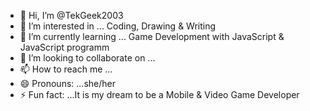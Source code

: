- 👋 Hi, I’m @TekGeek2003
- 👀 I’m interested in ... Coding, Drawing & Writing
- 🌱 I’m currently learning ... Game Development with JavaScript & 
JavaScript programm 
- 💞️ I’m looking to collaborate on ...
- 📫 How to reach me ...
- 😄 Pronouns: ...she/her
- ⚡ Fun fact: ...It is my dream to be a Mobile & Video Game Developer

<!---
TekGeek2003/TekGeek2003 is a ✨ special ✨ repository because its `README.md` (this file) appears on your GitHub profile.
You can click the Preview link to take a look at your changes.
--->
